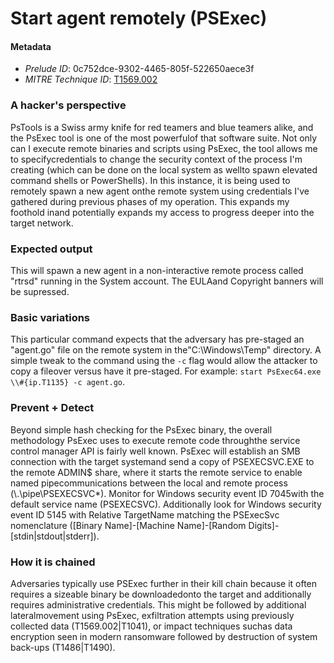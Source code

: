 
# Start agent remotely (PSExec)

#### Metadata

- *Prelude ID*: 0c752dce-9302-4465-805f-522650aece3f
- *MITRE Technique ID*: [T1569.002](https://attack.mitre.org/techniques/T1569/002)

### A hacker's perspective

PsTools is a Swiss army knife for red teamers and blue teamers alike, and the PsExec tool is one of the most powerfulof that software suite. Not only can I execute remote binaries and scripts using PsExec, the tool allows me to specifycredentials to change the security context of the process I'm creating (which can be done on the local system as wellto spawn elevated command shells or PowerShells). In this instance, it is being used to remotely spawn a new agent onthe remote system using credentials I've gathered during previous phases of my operation. This expands my foothold inand potentially expands my access to progress deeper into the target network.

### Expected output

This will spawn a new agent in a non-interactive remote process called "rtrsd" running in the System account. The EULAand Copyright banners will be supressed.

### Basic variations

This particular command expects that the adversary has pre-staged an "agent.go" file on the remote system in the"C:\Windows\Temp" directory. A simple tweak to the command using the `-c` flag would allow the attacker to copy a fileover versus have it pre-staged. For example: `start PsExec64.exe \\#{ip.T1135} -c agent.go`.

### Prevent + Detect

Beyond simple hash checking for the PsExec binary, the overall methodology PsExec uses to execute remote code throughthe service control manager API is fairly well known. PsExec will establish an SMB connection with the target systemand send a copy of PSEXECSVC.EXE to the remote ADMIN$ share, where it starts the remote service to enable named pipecommunications between the local and remote process (\\.\pipe\PSEXECSVC*). Monitor for Windows security event ID 7045with the default service name (PSEXECSVC). Additionally look for Windows security event ID 5145 with Relative TargetName matching the PSExecSvc nomenclature ([Binary Name]-[Machine Name]-[Random Digits]-[stdin|stdout|stderr]).

### How it is chained

Adversaries typically use PSExec further in their kill chain because it often requires a sizeable binary be downloadedonto the target and additionally requires administrative credentials. This might be followed by additional lateralmovement using PsExec, exfiltration attempts using previously collected data (T1569.002|T1041), or impact techniques suchas data encryption seen in modern ransomware followed by destruction of system back-ups (T1486|T1490).

